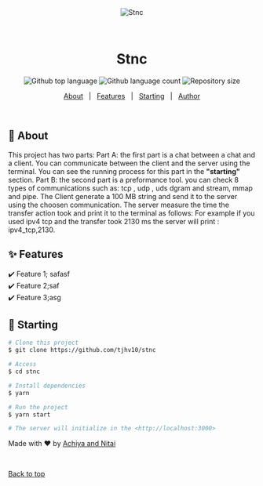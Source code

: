 <div align="center" id="top"> 
  <img src="./.github/app.gif" alt="Stnc" />

  &#xa0;

  <!-- <a href="https://stnc.netlify.app">Demo</a> -->
</div>

<h1 align="center">Stnc</h1>

<p align="center">
  <img alt="Github top language" src="https://img.shields.io/github/languages/top/tjhv10/stnc?color=56BEB8">

  <img alt="Github language count" src="https://img.shields.io/github/languages/count/tjhv10/stnc?color=56BEB8">

  <img alt="Repository size" src="https://img.shields.io/github/repo-size/tjhv10/stnc?color=56BEB8">
</p>

<p align="center">
  <a href="#dart-about">About</a> &#xa0; | &#xa0; 
  <a href="#sparkles-features">Features</a> &#xa0; | &#xa0;
  <a href="#checkered_flag-starting">Starting</a> &#xa0; | &#xa0;
  <a href="https://github.com/tjhv10" target="_blank">Author</a>
</p>

<br>

## :dart: About ##
This project has two parts:
Part A: the first part is a chat between a chat and a client.
You can communicate between the client and the server using the terminal.
You can see the running process for this part in the **"starting"** section.
Part B: the second part is a preformance tool. you can check 8 types of communications such as: tcp , udp , uds dgram and stream, mmap and pipe.
The Client generate a 100 MB string and send it to the server using the choosen communication.
The server measure the time the transfer action took and print it to the terminal as follows: For example if you used ipv4 tcp and the transfer took 2130 ms the server will print : ipv4_tcp,2130.
## :sparkles: Features ##

:heavy_check_mark: Feature 1; safasf\
:heavy_check_mark: Feature 2;saf\
:heavy_check_mark: Feature 3;asg

## :checkered_flag: Starting ##

```bash
# Clone this project
$ git clone https://github.com/tjhv10/stnc

# Access
$ cd stnc

# Install dependencies
$ yarn

# Run the project
$ yarn start

# The server will initialize in the <http://localhost:3000>
```



Made with :heart: by <a href="https://github.com/tjhv10" target="_blank">Achiya and Nitai</a>

&#xa0;

<a href="#top">Back to top</a>
